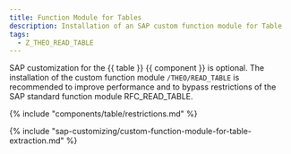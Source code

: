 ```yaml
---
title: Function Module for Tables
description: Installation of an SAP custom function module for Table
tags:
  - Z_THEO_READ_TABLE
---
```



SAP customization for the {{ table }} {{ component }} is optional. 
The installation of the custom function module `/THEO/READ_TABLE` is recommended to improve performance and to bypass restrictions of the SAP standard function module RFC_READ_TABLE.

{% include "components/table/restrictions.md"  %}

{% include "sap-customizing/custom-function-module-for-table-extraction.md"  %}
